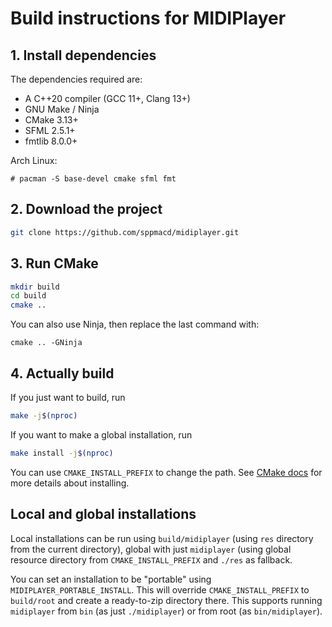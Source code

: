 # Build instructions for MIDIPlayer

## 1. Install dependencies

The dependencies required are:
- A C++20 compiler (GCC 11+, Clang 13+)
- GNU Make / Ninja
- CMake 3.13+
- SFML 2.5.1+
- fmtlib 8.0.0+

Arch Linux:
```
# pacman -S base-devel cmake sfml fmt
```

## 2. Download the project

```sh
git clone https://github.com/sppmacd/midiplayer.git
```

## 3. Run CMake

```sh
mkdir build
cd build
cmake ..
```

You can also use Ninja, then replace the last command with:
```
cmake .. -GNinja
```

## 4. Actually build

If you just want to build, run
```sh
make -j$(nproc)
```

If you want to make a global installation, run
```sh
make install -j$(nproc)
```

You can use `CMAKE_INSTALL_PREFIX` to change the path. See [CMake docs](https://cmake.org/cmake/help/latest/variable/CMAKE_INSTALL_PREFIX.html) for more details about installing.

## Local and global installations

Local installations can be run using `build/midiplayer` (using `res` directory from the current directory), global with just `midiplayer` (using global resource directory from `CMAKE_INSTALL_PREFIX` and `./res` as fallback.

You can set an installation to be "portable" using `MIDIPLAYER_PORTABLE_INSTALL`. This will override `CMAKE_INSTALL_PREFIX` to `build/root` and create a ready-to-zip directory there. This supports running `midiplayer` from `bin` (as just `./midiplayer`) or from root (as `bin/midiplayer`).
